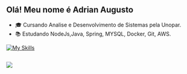 ## Olá! Meu nome é Adrian Augusto

- 🎓 Cursando Analise e Desenvolvimento de Sistemas pela Unopar.
- 📚 Estudando NodeJs,Java, Spring, MYSQL, Docker, Git, AWS.

[![My Skills](https://skillicons.dev/icons?i=java,spring,nodejs,typescript,mysql,postgresql,docker,aws)](https://skillicons.dev)

##

<div> 
  <a href="https://www.linkedin.com/in/adrian-augusto-110481250/" target="_blank"><img src="https://img.shields.io/badge/-LinkedIn-%230077B5?style=for-the-badge&logo=linkedin&logoColor=white" target="_blank"></a> 
  <a href ="mailto:adriansilva7272@gmail.com><img src="https://img.shields.io/badge/-Gmail-%23333?style=for-the-badge&logo=gmail&logoColor=white" target="_blank"></a>
</div>

